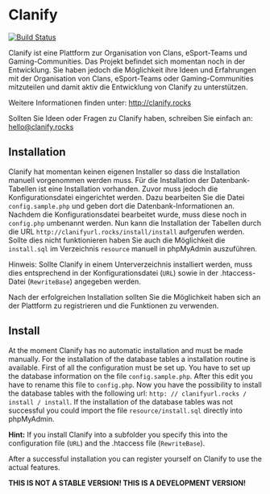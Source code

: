 # Clanify

[![Build Status](https://travis-ci.org/Clanify/Clanify.svg?branch=master)](https://travis-ci.org/Clanify/Clanify)

Clanify ist eine Plattform zur Organisation von Clans, eSport-Teams und
Gaming-Communities. Das Projekt befindet sich momentan noch in der Entwicklung.
Sie haben jedoch die Möglichkeit ihre Ideen und Erfahrungen mit der Organisation
von Clans, eSport-Teams oder Gaming-Communities mitzuteilen und damit aktiv die
Entwicklung von Clanify zu unterstützen.

Weitere Informationen finden unter: http://clanify.rocks

Sollten Sie Ideen oder Fragen zu Clanify haben, schreiben Sie einfach an:
[hello@clanify.rocks](mailto:hello@clanify.rocks?subject=Hello)

## Installation

Clanify hat momentan keinen eigenen Installer so dass die Installation
manuell vorgenommen werden muss. Für die Installation der Datenbank-Tabellen ist
eine Installation vorhanden. Zuvor muss jedoch die Konfigurationsdatei eingerichtet
werden. Dazu bearbeiten Sie die Datei `config.sample.php` und geben dort die
Datenbank-Informationen an. Nachdem die Konfigurationsdatei bearbeitet wurde, muss
diese noch in `config.php` umbenannt werden. Nun kann die Installation der Tabellen durch
die URL `http://clanifyurl.rocks/install/install` aufgerufen werden. Sollte dies nicht
funktionieren haben Sie auch die Möglichkeit die `install.sql` im Verzeichnis `resource`
manuell in phpMyAdmin auszuführen.

Hinweis: Sollte Clanify in einem Unterverzeichnis installiert werden, muss dies entsprechend
in der Konfigurationsdatei (`URL`) sowie in der .htaccess-Datei (`RewriteBase`) angegeben werden.

Nach der erfolgreichen Installation sollten Sie die Möglichkeit haben sich an der
Plattform zu registrieren und die Funktionen zu verwenden.

## Install

At the moment Clanify has no automatic installation and must be made manually. For
the installation of the database tables a installation routine is available. First
of all the configuration must be set up. You have to set up the database information
on the file `config.sample.php`. After this edit you have to rename this file to
`config.php`. Now you have the possibility to install the database tables with the
following url: `http: // clanifyurl.rocks / install / install`. If the installation
of the database tables was not successful you could import the file `resource/install.sql`
directly into phpMyAdmin.

**Hint:** If you install Clanify into a subfolder you specify this into the configuration
file (`URL`) and the .htaccess file (`RewriteBase`).

After a successful installation you can register yourself on Clanify to use the actual
features.

**THIS IS NOT A STABLE VERSION! THIS IS A DEVELOPMENT VERSION!**